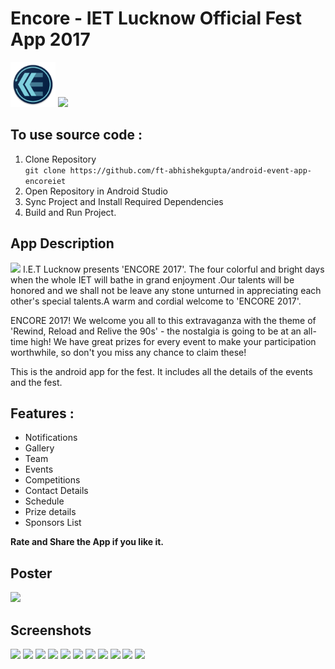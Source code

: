 # Encore - IET Lucknow Official Fest App 2017
![](./logo.png) 
<a href="https://play.google.com/store/apps/details?id=com.iet.lucknow.encore&hl=en"><img src="https://play.google.com/intl/en_us/badges/images/generic/en_badge_web_generic.png" height="75"></a>

## To use source code : 
1. Clone Repository <br>
```git clone https://github.com/ft-abhishekgupta/android-event-app-encoreiet```
1. Open Repository in Android Studio
1. Sync Project and Install Required Dependencies
1. Build and Run Project.

## App Description
![](./promo.png) 
I.E.T Lucknow presents 'ENCORE 2017'.
The four colorful and bright days when the whole IET will bathe in grand enjoyment .Our talents will be honored and we shall not be leave any stone unturned in appreciating each other's special talents.A warm and cordial welcome to 'ENCORE 2017'.

ENCORE 2017!
We welcome you all to this extravaganza with the theme of 'Rewind, Reload and Relive the 90s' - the nostalgia is going to be at an all-time high!
We have great prizes for every event to make your participation worthwhile, so don't you miss any chance to claim these!

This is the android app for the fest. It includes all the details of the events and the fest.
## Features :
- Notifications
- Gallery
- Team 
- Events
- Competitions
- Contact Details
- Schedule
- Prize details
- Sponsors List

**Rate and Share the App if you like it.**
## Poster
![](./images/poster.jpg)
## Screenshots
![](./images/Screenshot(1).jpg)
![](./images/Screenshot(2).jpg)
![](./images/Screenshot(3).jpg)
![](./images/Screenshot(4).jpg)
![](./images/Screenshot(5).jpg)
![](./images/Screenshot(6).jpg)
![](./images/Screenshot(7).jpg)
![](./images/Screenshot(8).jpg)
![](./images/Screenshot(9).jpg)
![](./images/Screenshot(10).jpg)
![](./images/Screenshot(11).jpg)